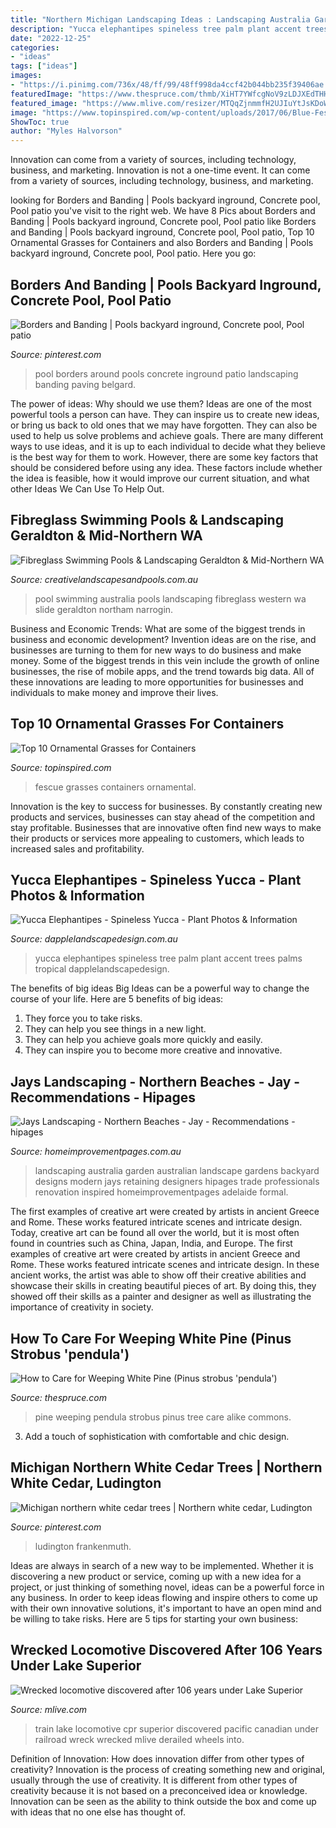 ```yaml
---
title: "Northern Michigan Landscaping Ideas : Landscaping Australia Garden Australian Landscape Gardens Backyard Designs Modern Jays Retaining Designers Hipages Trade Professionals Renovation Inspired Homeimprovementpages Adelaide Formal"
description: "Yucca elephantipes spineless tree palm plant accent trees palms tropical dapplelandscapedesign"
date: "2022-12-25"
categories:
- "ideas"
tags: ["ideas"]
images:
- "https://i.pinimg.com/736x/48/ff/99/48ff998da4ccf42b044bb235f39406ae.jpg"
featuredImage: "https://www.thespruce.com/thmb/XiHT7YWfcgNoV9zLDJXEdTHH2CM=/1000x667/filters:fill(auto,1)/Pinus_strobus_Pendula_6zzwikimediacommons-852c79f0f7ba4bfe9c52578233101f14.jpg"
featured_image: "https://www.mlive.com/resizer/MTQqZjnmmfH2UJIuYtJsKDoWTaI=/1200x0/advancelocal-adapter-image-uploads.s3.amazonaws.com/image.mlive.com/home/mlive-media/width2048/img/news_impact/photo/cpr-694-train-wreckjpg-642b1a1cc8a588d4.jpg"
image: "https://www.topinspired.com/wp-content/uploads/2017/06/Blue-Fescue.jpg"
ShowToc: true
author: "Myles Halvorson"
---
```



Innovation can come from a variety of sources, including technology, business, and marketing.
Innovation is not a one-time event. It can come from a variety of sources, including technology, business, and marketing.

	

		
looking for Borders and Banding | Pools backyard inground, Concrete pool, Pool patio you've visit to the right web. We have 8 Pics about Borders and Banding | Pools backyard inground, Concrete pool, Pool patio like Borders and Banding | Pools backyard inground, Concrete pool, Pool patio, Top 10 Ornamental Grasses for Containers and also Borders and Banding | Pools backyard inground, Concrete pool, Pool patio. Here you go:
		
    
## Borders And Banding | Pools Backyard Inground, Concrete Pool, Pool Patio

<img loading=lazy src="https://i.pinimg.com/736x/48/ff/99/48ff998da4ccf42b044bb235f39406ae.jpg" onerror="this.onerror=null;this.src='https://tse4.mm.bing.net/th?id=OIP.J4As6d5RkgiqSSXHfniWxAHaIE&amp;pid=15.1';" alt="Borders and Banding | Pools backyard inground, Concrete pool, Pool patio">

_Source: pinterest.com_

>pool borders around pools concrete inground patio landscaping banding paving belgard. 

	

The power of ideas: Why should we use them?
Ideas are one of the most powerful tools a person can have. They can inspire us to create new ideas, or bring us back to old ones that we may have forgotten. They can also be used to help us solve problems and achieve goals. There are many different ways to use ideas, and it is up to each individual to decide what they believe is the best way for them to work. However, there are some key factors that should be considered before using any idea. These factors include whether the idea is feasible, how it would improve our current situation, and what other Ideas We Can Use To Help Out.

    
## Fibreglass Swimming Pools &amp; Landscaping Geraldton &amp; Mid-Northern WA

<img loading=lazy src="http://www.creativelandscapesandpools.com.au/wp-content/uploads/image_slide_3.jpg" onerror="this.onerror=null;this.src='https://tse1.mm.bing.net/th?id=OIP.60gT4r93IQSW23g4aTA9NgHaCw&amp;pid=15.1';" alt="Fibreglass Swimming Pools &amp; Landscaping Geraldton &amp; Mid-Northern WA">

_Source: creativelandscapesandpools.com.au_

>pool swimming australia pools landscaping fibreglass western wa slide geraldton northam narrogin. 

	

Business and Economic Trends: What are some of the biggest trends in business and economic development?
Invention ideas are on the rise, and businesses are turning to them for new ways to do business and make money. Some of the biggest trends in this vein include the growth of online businesses, the rise of mobile apps, and the trend towards big data. All of these innovations are leading to more opportunities for businesses and individuals to make money and improve their lives.

    
## Top 10 Ornamental Grasses For Containers

<img loading=lazy src="https://www.topinspired.com/wp-content/uploads/2017/06/Blue-Fescue.jpg" onerror="this.onerror=null;this.src='https://tse2.mm.bing.net/th?id=OIP.QVCujQ6igR1XO5ramAfeNQHaJ4&amp;pid=15.1';" alt="Top 10 Ornamental Grasses for Containers">

_Source: topinspired.com_

>fescue grasses containers ornamental. 

	

Innovation is the key to success for businesses. By constantly creating new products and services, businesses can stay ahead of the competition and stay profitable. Businesses that are innovative often find new ways to make their products or services more appealing to customers, which leads to increased sales and profitability.

    
## Yucca Elephantipes - Spineless Yucca - Plant Photos &amp; Information

<img loading=lazy src="https://www.dapplelandscapedesign.com.au/assets/plarge-IMG-1737-192.JPG" onerror="this.onerror=null;this.src='https://tse2.mm.bing.net/th?id=OIP.SmVkb-H71sVvxVJPDM0LVQHaJ4&amp;pid=15.1';" alt="Yucca Elephantipes - Spineless Yucca - Plant Photos &amp; Information">

_Source: dapplelandscapedesign.com.au_

>yucca elephantipes spineless tree palm plant accent trees palms tropical dapplelandscapedesign. 

	

The benefits of big ideas
Big Ideas can be a powerful way to change the course of your life. Here are 5 benefits of big ideas:
1. They force you to take risks.
2. They can help you see things in a new light.
3. They can help you achieve goals more quickly and easily.
4. They can inspire you to become more creative and innovative.

    
## Jays Landscaping - Northern Beaches - Jay - Recommendations - Hipages

<img loading=lazy src="https://mediacache.homeimprovementpages.com.au/creative/galleries/230001_235000/232376/original_images/172896.jpg" onerror="this.onerror=null;this.src='https://tse1.mm.bing.net/th?id=OIP.X0T7jWoeIjMjxFoS9dhd2gHaE7&amp;pid=15.1';" alt="Jays Landscaping - Northern Beaches - Jay - Recommendations - hipages">

_Source: homeimprovementpages.com.au_

>landscaping australia garden australian landscape gardens backyard designs modern jays retaining designers hipages trade professionals renovation inspired homeimprovementpages adelaide formal. 

	

The first examples of creative art were created by artists in ancient Greece and Rome. These works featured intricate scenes and intricate design. Today, creative art can be found all over the world, but it is most often found in countries such as China, Japan, India, and Europe.
The first examples of creative art were created by artists in ancient Greece and Rome. These works featured intricate scenes and intricate design. In these ancient works, the artist was able to show off their creative abilities and showcase their skills in creating beautiful pieces of art. By doing this, they showed off their skills as a painter and designer as well as illustrating the importance of creativity in society.

    
## How To Care For Weeping White Pine (Pinus Strobus &#039;pendula&#039;)

<img loading=lazy src="https://www.thespruce.com/thmb/XiHT7YWfcgNoV9zLDJXEdTHH2CM=/1000x667/filters:fill(auto,1)/Pinus_strobus_Pendula_6zzwikimediacommons-852c79f0f7ba4bfe9c52578233101f14.jpg" onerror="this.onerror=null;this.src='https://tse2.mm.bing.net/th?id=OIP.Ed1Qycnf89EZTtPndTKxsgHaE8&amp;pid=15.1';" alt="How to Care for Weeping White Pine (Pinus strobus &#039;pendula&#039;)">

_Source: thespruce.com_

>pine weeping pendula strobus pinus tree care alike commons. 

	

3. Add a touch of sophistication with comfortable and chic design.

    
## Michigan Northern White Cedar Trees | Northern White Cedar, Ludington

<img loading=lazy src="https://i.pinimg.com/736x/ec/15/ac/ec15ac5be48d33726e68ca938d7ba0b6--white-cedar-cedar-trees.jpg" onerror="this.onerror=null;this.src='https://tse3.mm.bing.net/th?id=OIP.i0UWcmse44byq32eKxohcAHaLH&amp;pid=15.1';" alt="Michigan northern white cedar trees | Northern white cedar, Ludington">

_Source: pinterest.com_

>ludington frankenmuth. 

	

Ideas are always in search of a new way to be implemented. Whether it is discovering a new product or service, coming up with a new idea for a project, or just thinking of something novel, ideas can be a powerful force in any business. In order to keep ideas flowing and inspire others to come up with their own innovative solutions, it's important to have an open mind and be willing to take risks. Here are 5 tips for starting your own business: 
    
## Wrecked Locomotive Discovered After 106 Years Under Lake Superior

<img loading=lazy src="https://www.mlive.com/resizer/MTQqZjnmmfH2UJIuYtJsKDoWTaI=/1200x0/advancelocal-adapter-image-uploads.s3.amazonaws.com/image.mlive.com/home/mlive-media/width2048/img/news_impact/photo/cpr-694-train-wreckjpg-642b1a1cc8a588d4.jpg" onerror="this.onerror=null;this.src='https://tse2.mm.bing.net/th?id=OIP.O7YUFFAV2rv3ECBa6L6RtwHaEM&amp;pid=15.1';" alt="Wrecked locomotive discovered after 106 years under Lake Superior">

_Source: mlive.com_

>train lake locomotive cpr superior discovered pacific canadian under railroad wreck wrecked mlive derailed wheels into. 

	

Definition of Innovation: How does innovation differ from other types of creativity?
Innovation is the process of creating something new and original, usually through the use of creativity. It is different from other types of creativity because it is not based on a preconceived idea or knowledge. Innovation can be seen as the ability to think outside the box and come up with ideas that no one else has thought of.


